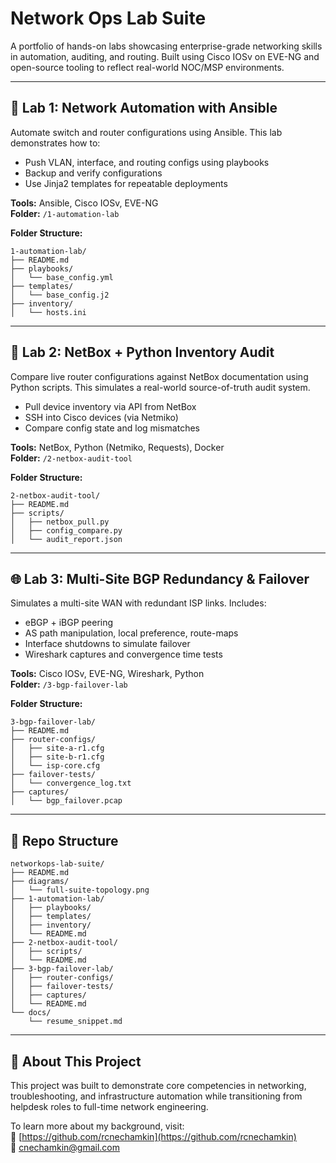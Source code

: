 # Network Ops Lab Suite

A portfolio of hands-on labs showcasing enterprise-grade networking skills in automation, auditing, and routing. Built using Cisco IOSv on EVE-NG and open-source tooling to reflect real-world NOC/MSP environments.

---

## 🔧 Lab 1: Network Automation with Ansible

Automate switch and router configurations using Ansible. This lab demonstrates how to:

- Push VLAN, interface, and routing configs using playbooks
- Backup and verify configurations
- Use Jinja2 templates for repeatable deployments

**Tools:** Ansible, Cisco IOSv, EVE-NG  
**Folder:** `/1-automation-lab`

**Folder Structure:**
```
1-automation-lab/
├── README.md
├── playbooks/
│   └── base_config.yml
├── templates/
│   └── base_config.j2
├── inventory/
│   └── hosts.ini
```

---

## 🧾 Lab 2: NetBox + Python Inventory Audit

Compare live router configurations against NetBox documentation using Python scripts. This simulates a real-world source-of-truth audit system.

- Pull device inventory via API from NetBox
- SSH into Cisco devices (via Netmiko)
- Compare config state and log mismatches

**Tools:** NetBox, Python (Netmiko, Requests), Docker  
**Folder:** `/2-netbox-audit-tool`

**Folder Structure:**
```
2-netbox-audit-tool/
├── README.md
├── scripts/
│   ├── netbox_pull.py
│   ├── config_compare.py
│   └── audit_report.json
```

---

## 🌐 Lab 3: Multi-Site BGP Redundancy & Failover

Simulates a multi-site WAN with redundant ISP links. Includes:

- eBGP + iBGP peering
- AS path manipulation, local preference, route-maps
- Interface shutdowns to simulate failover
- Wireshark captures and convergence time tests

**Tools:** Cisco IOSv, EVE-NG, Wireshark, Python  
**Folder:** `/3-bgp-failover-lab`

**Folder Structure:**
```
3-bgp-failover-lab/
├── README.md
├── router-configs/
│   ├── site-a-r1.cfg
│   ├── site-b-r1.cfg
│   └── isp-core.cfg
├── failover-tests/
│   └── convergence_log.txt
├── captures/
│   └── bgp_failover.pcap
```

---

## 📂 Repo Structure
```
networkops-lab-suite/
├── README.md
├── diagrams/
│   └── full-suite-topology.png
├── 1-automation-lab/
│   ├── playbooks/
│   ├── templates/
│   ├── inventory/
│   └── README.md
├── 2-netbox-audit-tool/
│   ├── scripts/
│   └── README.md
├── 3-bgp-failover-lab/
│   ├── router-configs/
│   ├── failover-tests/
│   ├── captures/
│   └── README.md
└── docs/
    └── resume_snippet.md
```

---

## 📝 About This Project

This project was built to demonstrate core competencies in networking, troubleshooting, and infrastructure automation while transitioning from helpdesk roles to full-time network engineering.

To learn more about my background, visit:  
🔗 [https://github.com/rcnechamkin](https://github.com/rcnechamkin)  
📧 cnechamkin@gmail.com
